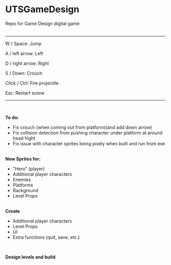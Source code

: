 # UTSGameDesign
Repo for Game Design digital game
<br>
<br>
<hr>

W / Space:        Jump

A / left arrow:   Left

D / right arrow:  Right

S / Down:         Crouch

Click / Ctrl:     Fire projectile

Esc:              Restart scene

<hr>
<br>

<b>To do:</b>
<ul>
  <li>Fix crouch (when coming out from platform)(and add down arrow)</li>
  
  <li>Fix collision detection from pushing character under platform at around head hight</li>
  
  <li>Fix issue with character sprites being pixely when built and run from exe</li>
</ul>
  
<br>
  <b>New Sprites for:</b>
  <ul>
    <li>"Hero" (player)</li>
    <li>Additional player characters</li>
    <li>Enemies</li>
    <li>Platforms</li>
    <li>Background</li>
    <li>Level Props</li>
  </ul>
    
<br>    
  <b>Create</b>
  <ul>
    <li>Additional player characters</li>
    <li>Level Props</li>
    <li>UI</li>
    <li>Extra functions (quit, save, etc.)</li>
  </ul>
<br>

<b>Design levels and build</b>
